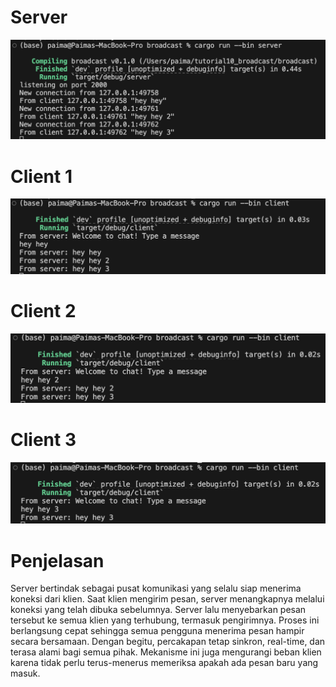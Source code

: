 # Server
![](server.png)

# Client 1
![](client1.png)

# Client 2
![](client2.png)

# Client 3
![](client3.png)

# Penjelasan
Server bertindak sebagai pusat komunikasi yang selalu siap menerima koneksi dari klien. Saat klien mengirim pesan, server menangkapnya melalui koneksi yang telah dibuka sebelumnya. Server lalu menyebarkan pesan tersebut ke semua klien yang terhubung, termasuk pengirimnya. Proses ini berlangsung cepat sehingga semua pengguna menerima pesan hampir secara bersamaan. Dengan begitu, percakapan tetap sinkron, real-time, dan terasa alami bagi semua pihak. Mekanisme ini juga mengurangi beban klien karena tidak perlu terus-menerus memeriksa apakah ada pesan baru yang masuk.